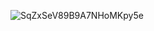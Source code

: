 ![SqZxSeV89B9A7NHoMKpy5e](https://github.com/SaumikDana/Stock_Selector/assets/9474631/4ed630b5-0b3f-4651-9897-00bb79bb63ab)
